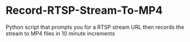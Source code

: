 # Record-RTSP-Stream-To-MP4
Python script that prompts you for a RTSP stream URL then records the stream to MP4 files in 10 minute increments
